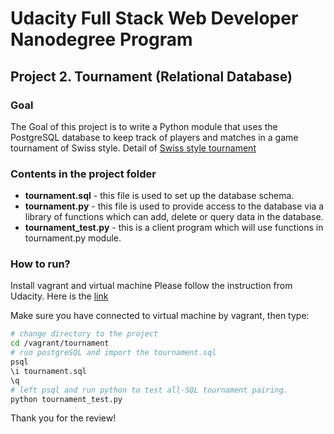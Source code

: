 # Udacity Full Stack Web Developer Nanodegree Program
## Project 2. Tournament (Relational Database)

### Goal
The Goal of this project is to write a Python module that uses the PostgreSQL database to keep track of players and matches in a game tournament of Swiss style.
Detail of [Swiss style tournament](https://en.wikipedia.org/wiki/Swiss-system_tournament)

### Contents in the project folder
* **tournament.sql** - this file is used to set up the database schema.
* **tournament.py** - this file is used to provide access to the database via a library of functions which can add, delete or query data in the database.
* **tournament_test.py** - this is a client program which will use functions in tournament.py module.

### How to run?
Install vagrant and virtual machine
Please follow the instruction from Udacity. Here is the [link](https://classroom.udacity.com/courses/ud197/lessons/3423258756/concepts/14c72fe3-e3fe-4959-9c4b-467cf5b7c3a0)

Make sure you have connected to virtual machine by vagrant, then type:
``` bash
# change directory to the project
cd /vagrant/tournament
# run postgreSQL and import the tournament.sql
psql
\i tournament.sql
\q
# left psql and run python to test all-SQL tournament pairing.
python tournament_test.py
```

Thank you for the review!

